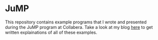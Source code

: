 # JuMP
This repository contains example programs that I wrote and presented during the JuMP program at Collabera. Take a look at my blog [here](langio.home.blog) to get written explainations of all of these examples.
